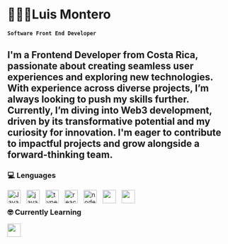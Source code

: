 # 👨🏽‍💻Luis Montero

**`Software Front End Developer`**

I'm a Frontend Developer from Costa Rica, passionate about creating seamless user experiences and exploring new technologies. With experience across diverse projects, I’m always looking to push my skills further. Currently, I’m diving into Web3 development, driven by its transformative potential and my curiosity for innovation. I'm eager to contribute to impactful projects and grow alongside a forward-thinking team.
---

### 💻 Lenguages 

<img align="left" alt="Java" width="30px" style="padding-right: 10px;" src="https://cdn.jsdelivr.net/gh/devicons/devicon/icons/java/java-original.svg"/>
<img align="left" alt="javascript" width="30px" style="padding-right: 10px;" src="https://cdn.jsdelivr.net/gh/devicons/devicon/icons/javascript/javascript-original.svg"/>
<img align="left" alt="typescript" width="30px" style="padding-right: 10px;" src="https://cdn.jsdelivr.net/gh/devicons/devicon@latest/icons/typescript/typescript-original.svg"/>
<img align="left" alt="react" width="30px" style="padding-right: 10px;" src="https://cdn.jsdelivr.net/gh/devicons/devicon/icons/react/react-original.svg"/>
<img align="left" alt="nodejs" width="30px" style="padding-right: 10px;" src="https://cdn.jsdelivr.net/gh/devicons/devicon/icons/nodejs/nodejs-original.svg"/>
<img align="left" width="30px" style="padding-right: 10px;" src="https://cdn.jsdelivr.net/gh/devicons/devicon/icons/graphql/graphql-plain.svg" />
<img align="left" width="30px" style="padding-right: 10px;" src="https://cdn.jsdelivr.net/gh/devicons/devicon/icons/sass/sass-original.svg" />


<br>


### 🤓 Currently Learning
<img align="left" width="30px" style="padding-right: 10px;" src="https://cdn.jsdelivr.net/gh/devicons/devicon@latest/icons/solidity/solidity-original.svg" />









